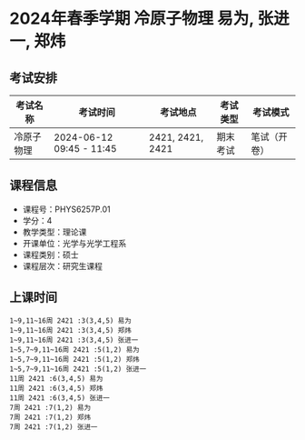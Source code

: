 # 2024年春季学期 冷原子物理 易为, 张进一, 郑炜




## 考试安排

| 考试名称 | 考试时间 | 考试地点 | 考试类型 | 考试模式 |
| -------- | -------- | -------- | -------- | -------- |
| 冷原子物理 | 2024-06-12 09:45 - 11:45 | 2421, 2421, 2421 | 期末考试 | 笔试（开卷） |





## 课程信息

- 课程号：PHYS6257P.01
- 学分：4
- 教学类型：理论课
- 开课单位：光学与光学工程系
- 课程类别：硕士
- 课程层次：研究生课程

## 上课时间

```
1~9,11~16周 2421 :3(3,4,5) 易为
1~9,11~16周 2421 :3(3,4,5) 郑炜
1~9,11~16周 2421 :3(3,4,5) 张进一
1~5,7~9,11~16周 2421 :5(1,2) 易为
1~5,7~9,11~16周 2421 :5(1,2) 郑炜
1~5,7~9,11~16周 2421 :5(1,2) 张进一
11周 2421 :6(3,4,5) 易为
11周 2421 :6(3,4,5) 郑炜
11周 2421 :6(3,4,5) 张进一
7周 2421 :7(1,2) 易为
7周 2421 :7(1,2) 郑炜
7周 2421 :7(1,2) 张进一
```

